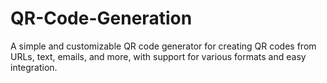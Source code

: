 # QR-Code-Generation
A simple and customizable QR code generator for creating QR codes from URLs, text, emails, and more, with support for various formats and easy integration.
